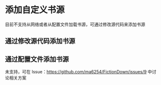 # 添加自定义书源

目前不支持从网络或者从配置文件加载书源，可通过修改源代码来添加书源

## 通过修改源代码添加书源

## 通过配置文件添加书源

未支持，可在 Issue：<https://github.com/ma6254/FictionDown/issues/9> 中讨论相关方案
